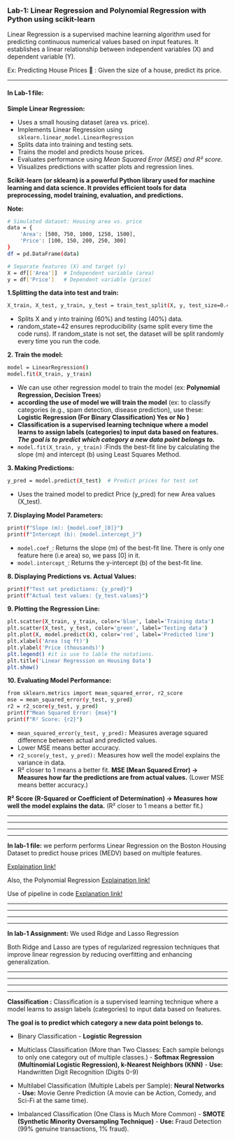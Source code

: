

### Lab-1:  Linear Regression and Polynomial Regression with Python using scikit-learn

Linear Regression is a supervised machine learning algorithm used for predicting continuous numerical values based on input features. It establishes a linear relationship between independent variables (X) and dependent variable (Y).

Ex: Predicting House Prices 🏡 :  Given the size of a house, predict its price.

***
#### In Lab-1 file:
**Simple Linear Regression:** 

- Uses a small housing dataset (area vs. price).
- Implements Linear Regression using ```sklearn.linear_model.LinearRegression```
- Splits data into training and testing sets.
- Trains the model and predicts house prices.
- Evaluates performance using *Mean Squared Error (MSE) and R² score*.
- Visualizes predictions with scatter plots and regression lines.

**Scikit-learn (or sklearn) is a powerful Python library used for machine learning and data science. It provides efficient tools for data preprocessing, model training, evaluation, and predictions.**

**Note:**

```bash
# Simulated dataset: Housing area vs. price
data = {
    'Area': [500, 750, 1000, 1250, 1500],
    'Price': [100, 150, 200, 250, 300]
}
df = pd.DataFrame(data)

# Separate features (X) and target (y)
X = df[['Area']]  # Independent variable (area)
y = df['Price']   # Dependent variable (price)
```

**1.Splitting the data into test and train:**
```bash
X_train, X_test, y_train, y_test = train_test_split(X, y, test_size=0.4, random_state=42)
```
- Splits X and y into training (60%) and testing (40%) data.
- random_state=42 ensures reproducibility (same split every time the code runs).
If random_state is not set, the dataset will be split randomly every time you run the code.

**2. Train the model:**
```bash
model = LinearRegression()
model.fit(X_train, y_train)
```
- We can use other regression model to train the model (ex: **Polynomial Regression, Decision Trees**)
- **according the use of model we will train the model** (ex: to classify categories (e.g., spam detection, disease prediction), use these: **Logistic Regression (For Binary Classification) **Yes or No** )**
- **Classification is a supervised learning technique where a model learns to assign labels (categories) to input data based on features. ***The goal is to predict which category a new data point belongs to.*****
- ```model.fit(X_train, y_train)``` :Finds the best-fit line by calculating the slope (m) and intercept (b) using Least Squares Method.

**3. Making Predictions:**
```bash
y_pred = model.predict(X_test)  # Predict prices for test set
```
- Uses the trained model to predict Price (y_pred) for new Area values (X_test).

**7. Displaying Model Parameters:**
```bash
print(f"Slope (m): {model.coef_[0]}")
print(f"Intercept (b): {model.intercept_}")

```
- ```model.coef_```: Returns the slope (m) of the best-fit line. There is only one feature here (i.e area) so, we pass [0] in it.
- ```model.intercept_```: Returns the y-intercept (b) of the best-fit line.

**8. Displaying Predictions vs. Actual Values:**
```bash
print(f"Test set predictions: {y_pred}")
print(f"Actual test values: {y_test.values}")
```

**9. Plotting the Regression Line:**
```bash
plt.scatter(X_train, y_train, color='blue', label='Training data')
plt.scatter(X_test, y_test, color='green', label='Testing data')
plt.plot(X, model.predict(X), color='red', label='Predicted line')
plt.xlabel('Area (sq ft)')
plt.ylabel('Price (thousands)')
plt.legend() #it is use to lable the notations.
plt.title('Linear Regression on Housing Data')
plt.show()
```

**10. Evaluating Model Performance:**
```bash
from sklearn.metrics import mean_squared_error, r2_score
mse = mean_squared_error(y_test, y_pred)
r2 = r2_score(y_test, y_pred)
print(f"Mean Squared Error: {mse}")
print(f"R² Score: {r2}")

```
-  ```mean_squared_error(y_test, y_pred):``` Measures average squared difference between actual and predicted values.
- Lower MSE means better accuracy.
- ```r2_score(y_test, y_pred):``` Measures how well the model explains the variance in data.
- R² closer to 1 means a better fit.
**MSE (Mean Squared Error) → Measures how far the predictions are from actual values.** (Lower MSE means better accuracy.)

**R² Score (R-Squared or Coefficient of Determination) → Measures how well the model explains the data.** (R² closer to 1 means a better fit.)

***
***
***
***


**In lab-1 file:**
we perform performs Linear Regression on the Boston Housing Dataset to predict house prices (MEDV) based on multiple features.

[Explaination link!](https://chatgpt.com/share/67a8e75d-7444-8006-8915-35374ab60cb5)

Also, the Polynomial Regression [Explaination link!](https://chatgpt.com/share/67a8e8ff-6848-8006-9946-90dfde4d9ab8)

Use of pipeline in code [Explanation link!](https://chatgpt.com/share/67a8ea52-3298-8006-ad59-9e594f3c7be0)


***
***
***
***

**In lab-1 Assignment:**
We used Ridge and Lasso Regression

Both Ridge and Lasso are types of regularized regression techniques that improve linear regression by reducing overfitting and enhancing generalization.

***
***
***
***

**Classification :**
Classification is a supervised learning technique where a model learns to assign labels (categories) to input data based on features.

**The goal is to predict which category a new data point belongs to.**
- Binary Classification - **Logistic Regression**

- Multiclass Classification (More than Two Classes: Each sample belongs to only one category out of multiple classes.) - **Softmax Regression (Multinomial Logistic Regression), k-Nearest Neighbors (KNN)** - **Use:** Handwritten Digit Recognition (Digits 0-9)

- Multilabel Classification (Multiple Labels per Sample): **Neural Networks** - **Use:** Movie Genre Prediction (A movie can be Action, Comedy, and Sci-Fi at the same time).

- Imbalanced Classification (One Class is Much More Common) - **SMOTE (Synthetic Minority Oversampling Technique)** - **Use:** Fraud Detection (99% genuine transactions, 1% fraud).